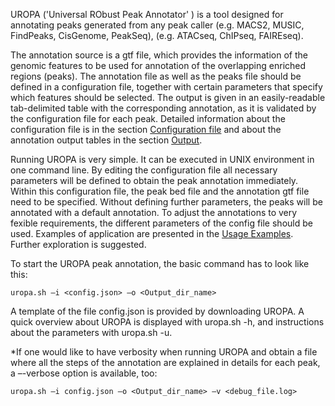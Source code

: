 UROPA ('Universal RObust Peak Annotator' ) is a tool designed for annotating peaks generated from any peak caller
(e.g. MACS2, MUSIC, FindPeaks, CisGenome, PeakSeq),  (e.g. ATACseq, ChIPseq, FAIREseq). 

The annotation source is a gtf file, which provides the information of the genomic features to be used for annotation of the overlapping enriched regions (peaks). 
The annotation file as well as the peaks file should be defined in a configuration file, together with certain parameters that specify which features should be selected. 
The output is given in an easily-readable tab-delimited table with the corresponding annotation, as it is validated by the configuration file for each peak. 
Detailed information about the configuration file is in the section [Configuration file](docs/config.md) and about the annotation output tables in the section [Output](docs/output.md). 

Running UROPA is very simple. It can be executed in UNIX environment in one command line. 
By editing the configuration file all necessary parameters will be defined to obtain the peak annotation immediately. Within this configuration file, the peak bed file and the annotation gtf file need to be specified.
Without defining further parameters, the peaks will be annotated with a default annotation. To adjust the annotations to very fexible requirements, the different parameters of the config file should be used. 
Examples of application are presented in the [Usage Examples](docs/uropa-example.md). Further exploration is suggested.

To start the UROPA peak annotation, the basic command has to look like this:

	uropa.sh –i <config.json> –o <Output_dir_name>

A template of the file config.json is provided by downloading UROPA. A quick overview about UROPA is displayed with uropa.sh -h, and instructions about the parameters with uropa.sh -u.

*If one would like to have verbosity when running UROPA and obtain a file where all the steps of the annotation are explained in details for each peak,
a –-verbose option is available, too:      

	uropa.sh –i config.json –o <Output_dir_name> –v <debug_file.log>